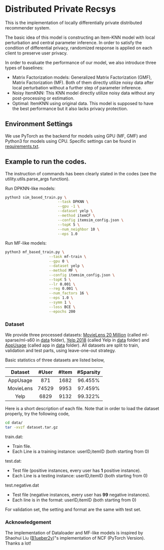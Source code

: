 # Distributed Private Recsys

This is the implementation of locally differentially private distributed recommender system.

The basic idea of this model is constructing an Item-KNN model with local perturbation and central parameter inference. In order to satisfy the condition of differential privacy, randomized response is applied on each client to preserve user privacy.

In order to evaluate the performance of our model, we also introduce three types of baselines:

- Matrix Factorization models: Generalized Matrix Factorization (GMF), Matrix Factorization (MF). Both of them directly utilize noisy data after local perturbation without a further step of parameter inference. 
- Noisy ItemKNN: This KNN model directly utilize noisy data without any post-processing or estimation.
- Optimal: ItemKNN using original data. This model is supposed to have the best performance but it also lacks privacy protection. 

## Environment Settings
We use PyTorch as the backend for models using GPU (MF, GMF) and Python3 for models using CPU. Specific settings can be found in [requirements.txt](https://github.com/HenryNebula/Distributed_Private_Recsys/blob/master/requirements.txt).

## Example to run the codes.
The instruction of commands has been clearly stated in the codes (see the  utility.utils.parse_args function). 

Run DPKNN-like models:
```bash
python3 sim_based_train.py \
                        --task DPKNN \
                        --gpu -1 \
                        --dataset yelp \
                        --method itemCF \
                        --config itemsim_config.json \
                        --topK 5 \
                        --num_neighbor 10 \
                        --eps 1.0 
```

Run MF-like models:
```bash
python3 mf_based_train.py \
                    --task mf-train \
                    --gpu 0 \
                    --dataset yelp \
                    --method MF \
                    --config itemsim_config.json \
                    --topK 5 \
                    --lr 0.001 \
                    --reg 0.001 \
                    --num_factors 16 \
                    --eps 1.0 \
                    --symm 1 \
                    --loss BCE \
                    --epochs 200
```

### Dataset
We provide three processed datasets: [MovieLens 20 Million](http://files.grouplens.org/datasets/movielens/ml-20m.zip) (called ml-sparse/ml-s60 in 
[data](https://github.com/HenryNebula/Distributed_Private_Recsys/tree/master/data) folder), [Yelp 2018](https://www.yelp.com/dataset) (called Yelp in [data](https://github.com/HenryNebula/Distributed_Private_Recsys/tree/master/data) folder) and [AppUsage](http://www.shazhao.net/applens2019/) 
(called app in [data](https://github.com/HenryNebula/Distributed_Private_Recsys/tree/master/data) folder). All datasets are split to train, validation and test parts, using leave-one-out strategy.

Basic statistics of three datasets are listed below,

| Dataset | #User | #Item | #Sparsity |
| :-----: | :------: | :------: | :------: |
| AppUsage | 871 | 1682 |96.455%
| MovieLens | 74529 | 9953 | 97.459%
|Yelp | 6829| 9132| 99.322%|

Here is a short description of each file. Note that in order to load the dataset properly, try the following code,
```bash
cd data/
tar -xvzf dataset.tar.gz
```

train.dat: 
- Train file.
- Each Line is a training instance: userID,itemID (both starting from 0)

test.dat:
- Test file (positive instances, every user has **1** positive instance). 
- Each Line is a testing instance: userID,itemID (both starting from 0)

test.negative.dat
- Test file (negative instances, every user has **99** negative instances).
- Each line is in the format: userID,itemID (both starting from 0)

For validation set, the setting and format are the same with test set.

### Acknowledgement

The implementation of Dataloader and MF-like models is inspired by Shaohui Liu ([B1ueber2y](https://github.com/B1ueber2y))"s implementation of NCF (PyTorch Version). Thanks a lot!